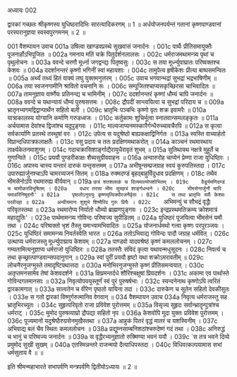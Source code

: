 अध्यायः 002

द्वारकां गच्छतः श्रीकृष्णस्य युधिष्ठरादिभिः सारत्यादिकरणम् ॥ 1 ॥ अर्धयोजनपर्यन्तं गतानां कृष्णपाण्डवानां परस्परानुज्ञया स्वस्वपुरगमनम् ॥ 2 ॥

001	वैशम्पायन उवाच 
001a	उषित्वा खाण्डवप्रस्थे सुखवासं जनार्दनः ।
001c	पार्थैः प्रीतिसमायुक्तैः पूजनार्होऽभिपूजितः ॥
002a	गमनाय मतिं चक्रे पितुर्दर्शनलालसः ।
002c	धर्मराजमथामन्त्र्य पृथां च पृथुलोचनः ॥
003a	ववन्दे चरणौ मूर्ध्ना जगद्वन्द्यः पितृष्वसुः ।
003c	स तया मूर्ध्न्युपाघ्रातः परिष्वक्तश्च केशवः ॥
004a	ददर्शानन्तरं कृष्णो भगिनीं स्वां महायशाः ।
004c	तामुपेत्य हृषीकेशः प्रीत्या बाष्पसमन्वितः ॥
005a	अर्थ्यं तथ्यं हितं वाक्यं लघु युक्तमनुत्तरम् ।
005c	उवाच भगवान्भद्रां सुभद्रां भद्रभाषिणीम् ॥
006a	तया स्वजनगामीनि श्रावितो वचनानि सः ।
006c	सम्पूजितश्चाप्यसकृच्छिरसा चाभिवादितः ॥
007a	तामनुज्ञाय वार्ष्णेयः प्रतिनन्द्य च भामिनीम् ।
007c	ददर्शानन्तरं कृष्णां धौम्यं चापि जनार्दनः ॥
008a	ववन्दे च यथान्यायं धौम्यं पुरुषसत्तमः ।
008c	द्रौपदीं सान्त्वयित्वा च सुभद्रां परिदाय च ॥
009a	भ्रातृनभ्यगमद्विद्वान्पार्थेन सहितो बली ।
009c	भ्रातृभिः पञ्चभिः कृष्णो वृतः शक्र इवामरैः ॥
010a	यात्राकालस्य योग्यानि कर्माणि गरुडध्वजः ।
010c	कर्तुकामः शुचिर्भूत्वा स्नातवान्समलङ्कृतः ॥
011a	अर्चयामास देवांश्च द्विजांश्च यदुपुङ्गवः ।
011c	माल्यजाप्यनमस्कारैर्गन्धैरुच्चावचैरपि ॥
012a	स कृत्वा सर्वकार्याणि प्रतस्थे तस्थुषां वरः ।
012c	उपेत्य स यदुश्रेष्ठो बाह्यकक्षाद्विनिर्गतः ॥
013a	स्वस्ति वाच्यार्हतो विप्रान्दधिपात्रफलाक्षतैः ।
013c	वसु प्रदाय च ततः प्रदक्षिणमथाकरोत् ॥
014a	काञ्चनं रथमास्थाय तार्क्ष्यकेतनमाशुगम् ।
014c	गदाचक्रासिशार्ङ्गाद्यैरायुधैरावृतं शुभम् ॥
015a	सुतिथावथ नक्षत्रे मुहूर्ते च गुणान्विते ।
015c	प्रययौ पुण्डरीकाक्षः शैब्यसुग्रीववाहनः ॥
016a	अन्वारुरोह चाप्येनं प्रेम्णा राजा युधिष्ठिरः ।
016c	अपास्य चास्य यन्तारं दारुकं यन्तृसत्तमम् ॥
017a	अभीषून्सम्प्रजग्राह स्वयं कुरुपतिस्तदा ।
017c	उपारुह्यार्जुनश्चाऽपि चामरव्यजनं सितम् ॥
018a	रुक्मदण्डं बृहद्बाहुर्विदुधाव प्रदक्षिणम् ।
018c	तथैव भीमसेनोऽपि रथमारुह्य वीर्यवान् ॥
019a	`छत्रं शतशलाकं च दिव्यमाल्योपशोभितम् ।
019c	वैडूर्यमणिदण्डं च चामीकरविभूषितम् ।
020a	दधार तरसा भीमः सुच्छत्रं शार्ङ्गधन्वने ।
020c	भीमसेनार्जुनौ चापि यमावरिनिषूदनौ' ॥
021a	पृष्ठतोऽनुययुः कृष्णमृत्विक्पौरजनैर्वृता ।
021c	स तथा भ्रातृभिः सर्वैः केशवः परवीरहा ॥
022a	अन्वीयमानः शुशुभे शिष्यैरिव गुरुः प्रियैः ।
022c	`अभिमन्युं च सौभद्रं वृद्धैः परिवृतस्तथा ॥
023a	रथमारोप्य निर्यातो धौम्यो ब्राह्मणपुङ्गवः ।
023c	इन्द्रप्रस्थमतिक्रम्य क्रोशमात्रं महाद्युतिः' ।
023e	पार्थमामन्त्र्य गोविन्दः परिष्वज्य सुपीडितम् ॥
024a	युधिष्ठरं पूजयित्वा भीमसेनं यमौ तथा ।
024c	परिष्वक्तो भृशं तैस्तु यमाभ्यामभिवादितः ॥
025a	योजनार्धमथो गत्वा कृष्णः परपुरञ्जयः ।
025c	युधिष्ठिरं समामन्त्र्य निवर्तस्वेति भारत ॥
026a	ततोऽभिवाद्य गोविन्दः पादौ जग्राह धर्मवित् ।
026c	उत्थाप्य धर्मराजस्तु मूर्ध्न्युपाघ्राय केशवम् ॥
027a	पाण्डवो यादवश्रेष्ठं कृष्णं कमललोचनम् ।
027c	गम्यतामित्यनुज्ञाप्य धर्मराजो युधिष्ठिरः ॥
028a	ततस्तैः संविदं कृत्वा यथावन्मधुसूदनः ।
028c	निवर्त्य च तथा कृच्छ्रात्पाण्डवान्सपदानुगान् ॥
029a	स्वां पुरीं प्रययौ हृष्टो यथा शक्रोऽमरावतीम् ॥
029c	लोचनैरनुजग्मुस्ते तमादृष्टिपथात्तदा ॥
030a	मनोभिरनुजग्मुस्ते कृष्णं प्रीतिसमन्वयात् ।
030c	अतृप्तमनसामेव तेषां केशवदर्शने ॥
031a	क्षिप्रमन्तर्दधे शौरिश्चक्षुषां प्रियदर्शनः ।
031c	अकामा एव पार्थास्ते गोविन्दगतमानसाः ॥
032a	निवृत्योपययुस्तूर्णं स्वं पुरं पुरुषर्षभाः ।
032c	स्यन्दनेनाथ कृष्णोऽपि त्वरितं द्वारकामगात् ॥
033a	सात्वतेन च वीरेण पृष्ठतो यायिना तदा ।
033c	दारुकेण च सूतेन सहितो देवकीसुतः ।
033e	स गतो द्वारकां विष्णुर्गरुत्मानिव वेगवान् ॥
034	वैशम्पायन उवाच 
034a	निवृत्य धर्मराजस्तु सह भ्रातृभिरच्युतः ।
034c	सुहृत्परिवृतो राजा प्रविवेश पुरोत्तमम् ॥
035a	विसृज्य सुहृदः सर्वान्भ्रातॄन्पुत्रांश्च धर्मराट् ।
035c	मुमोद पुरुषव्याघ्रो द्रौपद्या सहितो नृप ॥
036a	केशवोपि मुदा युक्तः प्रविवेश पुरोत्तमम् ।
036c	पूज्यमानो यदुश्रेष्ठैरुग्रसेनमुखैस्तथा ॥
037a	आहुकं पितरं वृद्धं मातरं च यशस्विनीम् ।
037c	अभिवाद्य बलं चैव स्थितः कमललोचनः ॥
038a	प्रद्युम्नसाम्बनिशठांश्चरुदेष्णं गदं तथा ।
038c	अनिरुद्धं च भानुं च परिष्वज्य जनार्दनः ॥
039a	स वृद्धैरभ्यनुज्ञातो रुक्मिण्या भवनं ययौ ।
039c	`स तत्र भवने दिव्ये प्रमुमोद सुखी सुखम् ॥
040a	एतस्मिन्नन्तरे राजन्मयो दैत्याधिपस्तदा ।
040c	विधिवत्कल्पयामास सभां धर्मसुताय वै ॥ ॥

इति श्रीमन्महाभारते सभापर्वणि मन्त्रपर्वणि द्वितीयोऽध्यायः ॥ 2 ॥
